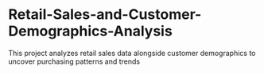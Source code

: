 # Retail-Sales-and-Customer-Demographics-Analysis
This project analyzes retail sales data alongside customer demographics to uncover purchasing patterns and trends
